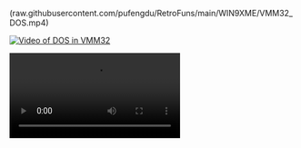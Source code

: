 
(raw.githubusercontent.com/pufengdu/RetroFuns/main/WIN9XME/VMM32_DOS.mp4)

[![Video of DOS in VMM32](http://i0.hdslb.com/bfs/archive/e326c8d1933cab612c50affd9dd03cf231838bd6.jpg)](https://www.bilibili.com/video/BV1E94y1K7Gs/?share_source=copy_web&vd_source=f683298ade0a3ad6ce798cd664bd474f&t=0)

<video controls src="https://github.com/pufengdu/RetroFuns/blob/main/WIN9XME/VMM32_DOS.mp4" ></video>





